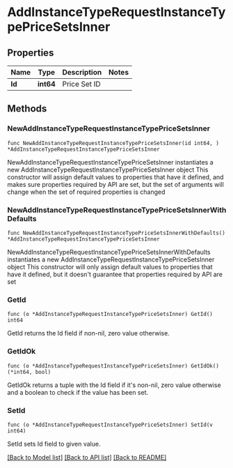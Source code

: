 # AddInstanceTypeRequestInstanceTypePriceSetsInner

## Properties

Name | Type | Description | Notes
------------ | ------------- | ------------- | -------------
**Id** | **int64** | Price Set ID | 

## Methods

### NewAddInstanceTypeRequestInstanceTypePriceSetsInner

`func NewAddInstanceTypeRequestInstanceTypePriceSetsInner(id int64, ) *AddInstanceTypeRequestInstanceTypePriceSetsInner`

NewAddInstanceTypeRequestInstanceTypePriceSetsInner instantiates a new AddInstanceTypeRequestInstanceTypePriceSetsInner object
This constructor will assign default values to properties that have it defined,
and makes sure properties required by API are set, but the set of arguments
will change when the set of required properties is changed

### NewAddInstanceTypeRequestInstanceTypePriceSetsInnerWithDefaults

`func NewAddInstanceTypeRequestInstanceTypePriceSetsInnerWithDefaults() *AddInstanceTypeRequestInstanceTypePriceSetsInner`

NewAddInstanceTypeRequestInstanceTypePriceSetsInnerWithDefaults instantiates a new AddInstanceTypeRequestInstanceTypePriceSetsInner object
This constructor will only assign default values to properties that have it defined,
but it doesn't guarantee that properties required by API are set

### GetId

`func (o *AddInstanceTypeRequestInstanceTypePriceSetsInner) GetId() int64`

GetId returns the Id field if non-nil, zero value otherwise.

### GetIdOk

`func (o *AddInstanceTypeRequestInstanceTypePriceSetsInner) GetIdOk() (*int64, bool)`

GetIdOk returns a tuple with the Id field if it's non-nil, zero value otherwise
and a boolean to check if the value has been set.

### SetId

`func (o *AddInstanceTypeRequestInstanceTypePriceSetsInner) SetId(v int64)`

SetId sets Id field to given value.



[[Back to Model list]](../README.md#documentation-for-models) [[Back to API list]](../README.md#documentation-for-api-endpoints) [[Back to README]](../README.md)


